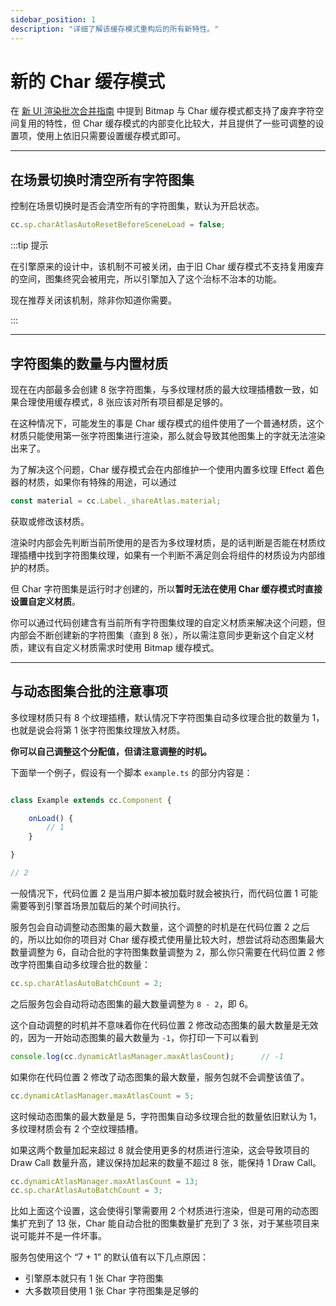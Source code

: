 ```yaml
---
sidebar_position: 1
description: "详细了解该缓存模式重构后的所有新特性。"
---
```

# 新的 Char 缓存模式

在 [新 UI 渲染批次合并指南](../../start-guide/batcher-guide.md#充分利用动态合图) 中提到 Bitmap 与 Char 缓存模式都支持了废弃字符空间复用的特性，但 Char 缓存模式的内部变化比较大，并且提供了一些可调整的设置项，使用上依旧只需要设置缓存模式即可。

---
## 在场景切换时清空所有字符图集

控制在场景切换时是否会清空所有的字符图集，默认为开启状态。

```js
cc.sp.charAtlasAutoResetBeforeSceneLoad = false;
```

:::tip 提示

在引擎原来的设计中，该机制不可被关闭，由于旧 Char 缓存模式不支持复用废弃的空间，图集终究会被用完，所以引擎加入了这个治标不治本的功能。

现在推荐关闭该机制，除非你知道你需要。

:::

---
## 字符图集的数量与内置材质

现在在内部最多会创建 8 张字符图集，与多纹理材质的最大纹理插槽数一致，如果合理使用缓存模式，8 张应该对所有项目都是足够的。

在这种情况下，可能发生的事是 Char 缓存模式的组件使用了一个普通材质，这个材质只能使用第一张字符图集进行渲染，那么就会导致其他图集上的字就无法渲染出来了。

为了解决这个问题，Char 缓存模式会在内部维护一个使用内置多纹理 Effect 着色器的材质，如果你有特殊的用途，可以通过

```js
const material = cc.Label._shareAtlas.material;
```

获取或修改该材质。

渲染时内部会先判断当前所使用的是否为多纹理材质，是的话判断是否能在材质纹理插槽中找到字符图集纹理，如果有一个判断不满足则会将组件的材质设为内部维护的材质。

但 Char 字符图集是运行时才创建的，所以**暂时无法在使用 Char 缓存模式时直接设置自定义材质**。

你可以通过代码创建含有当前所有字符图集纹理的自定义材质来解决这个问题，但内部会不断创建新的字符图集（直到 8 张），所以需注意同步更新这个自定义材质，建议有自定义材质需求时使用 Bitmap 缓存模式。

---
## 与动态图集合批的注意事项

多纹理材质只有 8 个纹理插槽，默认情况下字符图集自动多纹理合批的数量为 1，也就是说会将第 1 张字符图集纹理放入材质。

**你可以自己调整这个分配值，但请注意调整的时机。**

下面举一个例子，假设有一个脚本 `example.ts` 的部分内容是：

```js

class Example extends cc.Component {

    onLoad() {
        // 1
    }

}

// 2

```

一般情况下，代码位置 2 是当用户脚本被加载时就会被执行，而代码位置 1 可能需要等到引擎首场景加载后的某个时间执行。

服务包会自动调整动态图集的最大数量，这个调整的时机是在代码位置 2 之后的，所以比如你的项目对 Char 缓存模式使用量比较大时，想尝试将动态图集最大数量调整为 6，自动合批的字符图集数量调整为 2，那么你只需要在代码位置 2 修改字符图集自动多纹理合批的数量：

```js
cc.sp.charAtlasAutoBatchCount = 2;
```

之后服务包会自动将动态图集的最大数量调整为 `8 - 2`，即 6。

这个自动调整的时机并不意味着你在代码位置 2 修改动态图集的最大数量是无效的，因为一开始动态图集的最大数量为 `-1`，你打印一下可以看到

```js
console.log(cc.dynamicAtlasManager.maxAtlasCount);      // -1
```

如果你在代码位置 2 修改了动态图集的最大数量，服务包就不会调整该值了。

```js
cc.dynamicAtlasManager.maxAtlasCount = 5;
```

这时候动态图集的最大数量是 5，字符图集自动多纹理合批的数量依旧默认为 1，多纹理材质会有 2 个空纹理插槽。

如果这两个数量加起来超过 8 就会使用更多的材质进行渲染，这会导致项目的 Draw Call 数量升高，建议保持加起来的数量不超过 8 张，能保持 1 Draw Call。

```js
cc.dynamicAtlasManager.maxAtlasCount = 13;
cc.sp.charAtlasAutoBatchCount = 3;
```

比如上面这个设置，这会使得引擎需要用 2 个材质进行渲染，但是可用的动态图集扩充到了 13 张，Char 能自动合批的图集数量扩充到了 3 张，对于某些项目来说可能并不是一件坏事。

服务包使用这个 “7 + 1” 的默认值有以下几点原因：

- 引擎原本就只有 1 张 Char 字符图集
- 大多数项目使用 1 张 Char 字符图集是足够的
